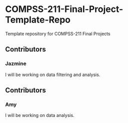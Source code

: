 # COMPSS-211-Final-Project-Template-Repo
Template repository for COMPSS-211 Final Projects


## Contributors 


### Jazmine 
I will be working on data filtering and analysis. 

## Contributors

### Amy
I will be working on data analysis.

